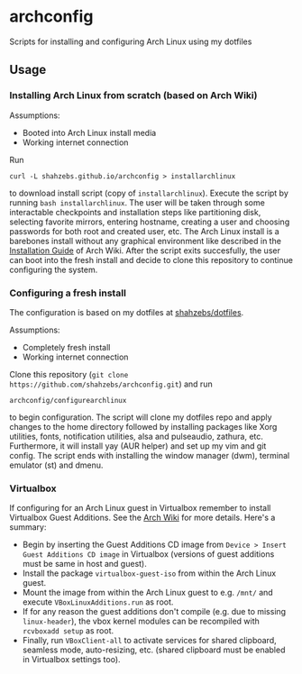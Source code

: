 # archconfig
Scripts for installing and configuring Arch Linux using my dotfiles

## Usage
### Installing Arch Linux from scratch (based on Arch Wiki)
Assumptions:
- Booted into Arch Linux install media
- Working internet connection
  
Run
```
curl -L shahzebs.github.io/archconfig > installarchlinux
```
to download install script (copy of `installarchlinux`). Execute the script by running `bash installarchlinux`.
The user will be taken through some interactable checkpoints and installation steps like partitioning disk, selecting favorite mirrors, entering hostname, creating a user and choosing passwords for both root and created user, etc.
The Arch Linux install is a barebones install without any graphical environment like described in the [Installation Guide](https://wiki.archlinux.org/index.php/Installation_guide) of Arch Wiki.
After the script exits succesfully, the user can boot into the fresh install and decide to clone this repository to continue configuring the system.

### Configuring a fresh install
The configuration is based on my dotfiles at [shahzebs/dotfiles](https://github.com/shahzebs/dotfiles).

Assumptions:
- Completely fresh install
- Working internet connection

Clone this repository (`git clone https://github.com/shahzebs/archconfig.git`) and run
```
archconfig/configurearchlinux
```
to begin configuration.
The script will clone my dotfiles repo and apply changes to the home directory followed by installing packages like Xorg utilities, fonts, notification utilities, alsa and pulseaudio, zathura, etc. Furthermore, it will install yay (AUR helper) and set up my vim and git config. The script ends with installing the window manager (dwm), terminal emulator (st) and dmenu.

### Virtualbox
If configuring for an Arch Linux guest in Virtualbox remember to install Virtualbox Guest Additions. See the [Arch Wiki](https://wiki.archlinux.org/index.php/VirtualBox/Install_Arch_Linux_as_a_guest#Install_the_Guest_Additions) for more details. Here's a summary:

- Begin by inserting the Guest Additions CD image from `Device > Insert Guest Additions CD image` in Virtualbox (versions of guest additions must be same in host and guest). 
- Install the package `virtualbox-guest-iso` from within the Arch Linux guest.
- Mount the image from within the Arch Linux guest to e.g. `/mnt/` and execute `VBoxLinuxAdditions.run` as root.
- If for any reason the guest additions don't compile (e.g. due to missing `linux-header`), the vbox kernel modules can be recompiled with `rcvboxadd setup` as root.
- Finally, run `VBoxClient-all` to activate services for shared clipboard, seamless mode, auto-resizing, etc. (shared clipboard must be enabled in Virtualbox settings too).
